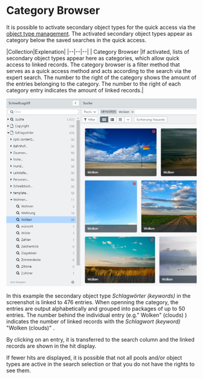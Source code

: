 # Category Browser

It is possible to activate secondary object types for the quick access via the [object type management](/webfrontend/rightsmanagement/objecttypes/objecttypes.html). The activated secondary object types appear as category below the saved searches in the quick access.

|Collection|Explenation|
|--|--|--|
|<i class="fa fa-file-o"></i> Category Browser |If activated, lists of secondary object types appear here as categories, which allow quick access to linked records. The category browser is a filter method that serves as a quick access method and acts according to the search via the expert search. The number to the right of the category shows the amount of the entries belonging to the category. The number to the right of each category entry indicates the amount of linked records.|

![](quick_category_de2.jpg)



In this example the secondary object type _Schlagwörter (keywords)_ in the screenshot is linked to 476 entries. When openning the category, the entries are output alphabetically and grouped into packages of up to 50 entries. The number behind the individual entry (e.g."<i class="fa-search"> </i> Wolken" (clouds) ) indicates the number of linked records with the _Schlagwort (keyword)_ "Wolken (clouds)" . 

By clicking on an entry, it is transferred to the search column and the linked records are shown in the hit display.

If fewer hits are displayed, it is possible that not all pools and/or object types are active in the search selection or that you do not have the rights to see them.
